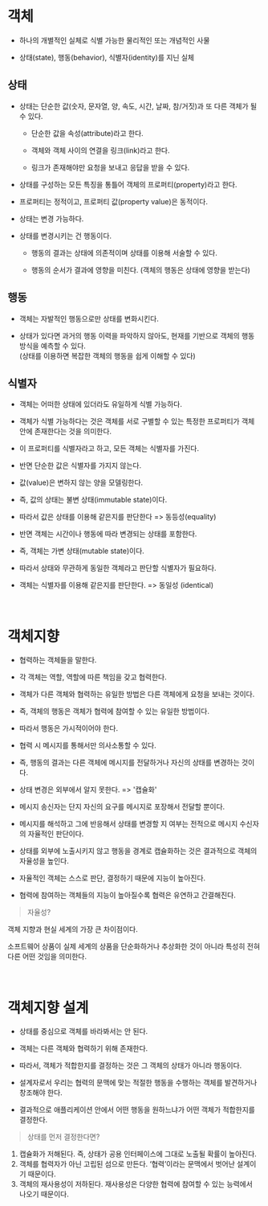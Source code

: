 # 객체
- 하나의 개별적인 실체로 식별 가능한 물리적인 또는 개념적인 사물

- 상태(state), 행동(behavior), 식별자(identity)를 지닌 실체

## 상태
- 상태는 단순한 값(숫자, 문자열, 양, 속도, 시간, 날짜, 참/거짓)과 또 다른 객체가 될 수 있다.
  - 단순한 값을 속성(attribute)라고 한다.
  
  - 객체와 객체 사이의 연결을 링크(link)라고 한다.
  - 링크가 존재해야만 요청을 보내고 응답을 받을 수 있다.

- 상태를 구성하는 모든 특징을 통틀어 객체의 프로퍼티(property)라고 한다.
- 프로퍼티는 정적이고, 프로퍼티 값(property value)은 동적이다.
- 상태는 변경 가능하다.
- 상태를 변경시키는 건 행동이다.
  - 행동의 결과는 상태에 의존적이며 상태를 이용해 서술할 수 있다.
  
  - 행동의 순서가 결과에 영향을 미친다. (객체의 행동은 상태에 영향을 받는다)

## 행동
- 객체는 자발적인 행동으로만 상태를 변화시킨다.

- 상태가 있다면 과거의 행동 이력을 파악하지 않아도, 현재를 기반으로 객체의 행동 방식을 예측할 수 있다.  
  (상태를 이용하면 복잡한 객체의 행동을 쉽게 이해할 수 있다)

## 식별자
- 객체는 어떠한 상태에 있더라도 유일하게 식별 가능하다.

- 객체가 식별 가능하다는 것은 객체를 서로 구별할 수 있는 특정한 프로퍼티가 객체 안에 존재한다는 것을 의미한다.
- 이 프로퍼티를 식별자라고 하고, 모든 객체는 식별자를 가진다.
- 반면 단순한 값은 식별자를 가지지 않는다.
- 값(value)은 변하지 않는 양을 모델링한다.
- 즉, 값의 상태는 불변 상태(immutable state)이다.
- 따라서 값은 상태를 이용해 같은지를 판단한다 => 동등성(equality)
- 반면 객체는 시간이나 행동에 따라 변경되는 상태를 포함한다.
- 즉, 객체는 가변 상태(mutable state)이다.
- 따라서 상태와 무관하게 동일한 객체라고 판단할 식별자가 필요하다.
- 객체는 식별자를 이용해 같은지를 판단한다. => 동일성 (identical)

<br>

# 객체지향
- 협력하는 객체들을 말한다.

- 각 객체는 역할, 역할에 따른 책임을 갖고 협력한다.
- 객체가 다른 객체와 협력하는 유일한 방법은 다른 객체에게 요청을 보내는 것이다.
- 즉, 객체의 행동은 객체가 협력에 참여할 수 있는 유일한 방법이다.
- 따라서 행동은 가시적이어야 한다.
- 협력 시 메시지를 통해서만 의사소통할 수 있다.
- 즉, 행동의 결과는 다른 객체에 메시지를 전달하거나 자신의 상태를 변경하는 것이다.
- 상태 변경은 외부에서 알지 못한다. => '캡슐화'
- 메시지 송신자는 단지 자신의 요구를 메시지로 포장해서 전달할 뿐이다.
- 메시지를 해석하고 그에 반응해서 상태를 변경할 지 여부는 전적으로 메시지 수신자의 자율적인 판단이다.
- 상태를 외부에 노출시키지 않고 행동을 경계로 캡슐화하는 것은 결과적으로 객체의 자율성을 높인다.
- 자율적인 객체는 스스로 판단, 결정하기 때문에 지능이 높아진다.
- 협력에 참여하는 객체들의 지능이 높아질수록 협력은 유연하고 간결해진다.
> 자율성?
>
객체 지향과 현실 세계의 가장 큰 차이점이다.  

소프트웨어 상품이 실제 세계의 상품을 단순화하거나 추상화한 것이 아니라 특성히 전혀 다른 어떤 것임을 의미한다.

<br>

# 객체지향 설계
- 상태를 중심으로 객체를 바라봐서는 안 된다.

- 객체는 다른 객체와 협력하기 위해 존재한다.
- 따라서, 객체가 적합한지를 결정하는 것은 그 객체의 상태가 아니라 행동이다.
- 설계자로서 우리는 협력의 문맥에 맞는 적절한 행동을 수행하는 객체를 발견하거나 창조해야 한다.
- 결과적으로 애플리케이션 안에서 어떤 행동을 원하느냐가 어떤 객체가 적합한지를 결정한다.

> 상태를 먼저 결정한다면?
> 
1. 캡슐화가 저해된다. 즉, 상태가 공용 인터페이스에 그대로 노출될 확률이 높아진다.
2. 객체를 협력자가 아닌 고립된 섬으로 만든다. ‘협력’이라는 문맥에서 벗어난 설계이기 때문이다.
3. 객체의 재사용성이 저하된다. 재사용성은 다양한 협력에 참여할 수 있는 능력에서 나오기 때문이다.
